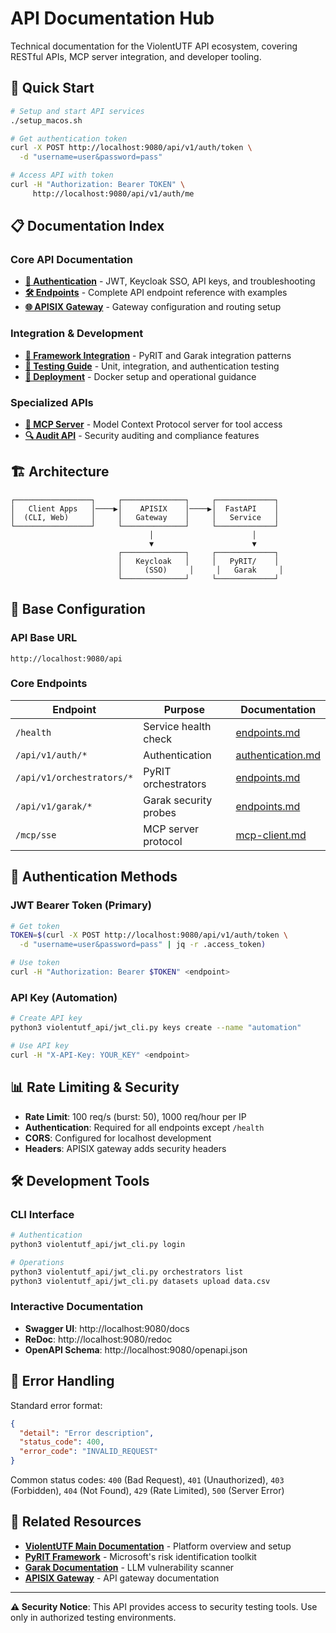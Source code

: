 # API Documentation Hub

Technical documentation for the ViolentUTF API ecosystem, covering RESTful APIs, MCP server integration, and developer tooling.

## 🚀 Quick Start

```bash
# Setup and start API services
./setup_macos.sh

# Get authentication token
curl -X POST http://localhost:9080/api/v1/auth/token \
  -d "username=user&password=pass"

# Access API with token
curl -H "Authorization: Bearer TOKEN" \
     http://localhost:9080/api/v1/auth/me
```

## 📋 Documentation Index

### Core API Documentation
- **[🔐 Authentication](authentication.md)** - JWT, Keycloak SSO, API keys, and troubleshooting
- **[🛠️ Endpoints](endpoints.md)** - Complete API endpoint reference with examples
- **[🌐 APISIX Gateway](gateway.md)** - Gateway configuration and routing setup

### Integration & Development
- **[🔧 Framework Integration](frameworks.md)** - PyRIT and Garak integration patterns
- **[🧪 Testing Guide](testing.md)** - Unit, integration, and authentication testing
- **[🚀 Deployment](deployment.md)** - Docker setup and operational guidance

### Specialized APIs
- **[📡 MCP Server](mcp-client.md)** - Model Context Protocol server for tool access
- **[🔍 Audit API](audit_api.md)** - Security auditing and compliance features

## 🏗️ Architecture

```
┌─────────────────┐     ┌──────────────┐     ┌─────────────┐
│   Client Apps   │────▶│    APISIX    │────▶│  FastAPI    │
│  (CLI, Web)     │     │   Gateway    │     │   Service   │
└─────────────────┘     └──────────────┘     └─────────────┘
                               │                      │
                               ▼                      ▼
                        ┌──────────────┐     ┌─────────────┐
                        │   Keycloak   │     │   PyRIT/    │
                        │     (SSO)     │     │   Garak     │
                        └──────────────┘     └─────────────┘
```

## 🔑 Base Configuration

### API Base URL
```
http://localhost:9080/api
```

### Core Endpoints
| Endpoint | Purpose | Documentation |
|----------|---------|---------------|
| `/health` | Service health check | [endpoints.md](endpoints.md#health) |
| `/api/v1/auth/*` | Authentication | [authentication.md](authentication.md) |
| `/api/v1/orchestrators/*` | PyRIT orchestrators | [endpoints.md](endpoints.md#pyrit) |
| `/api/v1/garak/*` | Garak security probes | [endpoints.md](endpoints.md#garak) |
| `/mcp/sse` | MCP server protocol | [mcp-client.md](mcp-client.md) |

## 🔧 Authentication Methods

### JWT Bearer Token (Primary)
```bash
# Get token
TOKEN=$(curl -X POST http://localhost:9080/api/v1/auth/token \
  -d "username=user&password=pass" | jq -r .access_token)

# Use token
curl -H "Authorization: Bearer $TOKEN" <endpoint>
```

### API Key (Automation)
```bash
# Create API key
python3 violentutf_api/jwt_cli.py keys create --name "automation"

# Use API key
curl -H "X-API-Key: YOUR_KEY" <endpoint>
```

## 📊 Rate Limiting & Security

- **Rate Limit**: 100 req/s (burst: 50), 1000 req/hour per IP
- **Authentication**: Required for all endpoints except `/health`
- **CORS**: Configured for localhost development
- **Headers**: APISIX gateway adds security headers

## 🛠️ Development Tools

### CLI Interface
```bash
# Authentication
python3 violentutf_api/jwt_cli.py login

# Operations
python3 violentutf_api/jwt_cli.py orchestrators list
python3 violentutf_api/jwt_cli.py datasets upload data.csv
```

### Interactive Documentation
- **Swagger UI**: http://localhost:9080/docs
- **ReDoc**: http://localhost:9080/redoc
- **OpenAPI Schema**: http://localhost:9080/openapi.json

## 🚨 Error Handling

Standard error format:
```json
{
  "detail": "Error description",
  "status_code": 400,
  "error_code": "INVALID_REQUEST"
}
```

Common status codes: `400` (Bad Request), `401` (Unauthorized), `403` (Forbidden), `404` (Not Found), `429` (Rate Limited), `500` (Server Error)

## 📖 Related Resources

- **[ViolentUTF Main Documentation](../../README.md)** - Platform overview and setup
- **[PyRIT Framework](https://github.com/Azure/PyRIT)** - Microsoft's risk identification toolkit
- **[Garak Documentation](https://garak.ai/)** - LLM vulnerability scanner
- **[APISIX Gateway](https://apisix.apache.org/)** - API gateway documentation

---

**⚠️ Security Notice**: This API provides access to security testing tools. Use only in authorized testing environments.
